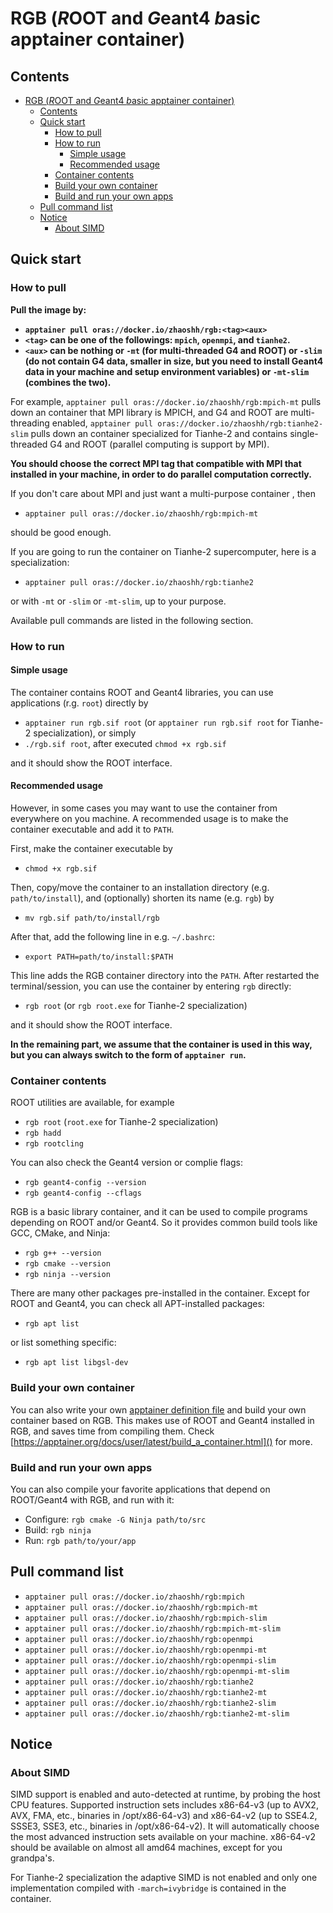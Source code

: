 # RGB (*R*OOT and *G*eant4 *b*asic apptainer container)

## Contents

- [RGB (*R*OOT and *G*eant4 *b*asic apptainer container)](#rgb-root-and-geant4-basic-apptainer-container)
  - [Contents](#contents)
  - [Quick start](#quick-start)
    - [How to pull](#how-to-pull)
    - [How to run](#how-to-run)
      - [Simple usage](#simple-usage)
      - [Recommended usage](#recommended-usage)
    - [Container contents](#container-contents)
    - [Build your own container](#build-your-own-container)
    - [Build and run your own apps](#build-and-run-your-own-apps)
  - [Pull command list](#pull-command-list)
  - [Notice](#notice)
    - [About SIMD](#about-simd)

## Quick start

### How to pull

**Pull the image by:**

- **`apptainer pull oras://docker.io/zhaoshh/rgb:<tag><aux>`**
- **`<tag>` can be one of the followings: `mpich`, `openmpi`, and `tianhe2`.**
- **`<aux>` can be nothing or `-mt` (for multi-threaded G4 and ROOT) or `-slim` (do not contain G4 data, smaller in size, but you need to install Geant4 data in your machine and setup environment variables) or `-mt-slim` (combines the two).**

For example, `apptainer pull oras://docker.io/zhaoshh/rgb:mpich-mt` pulls down an container that MPI library is MPICH, and G4 and ROOT are multi-threading enabled, `apptainer pull oras://docker.io/zhaoshh/rgb:tianhe2-slim` pulls down an container specialized for Tianhe-2 and contains single-threaded G4 and ROOT (parallel computing is support by MPI).

**You should choose the correct MPI tag that compatible with MPI that installed in your machine, in order to do parallel computation correctly.** 

If you don't care about MPI and just want a multi-purpose container , then

- `apptainer pull oras://docker.io/zhaoshh/rgb:mpich-mt`

should be good enough.

If you are going to run the container on Tianhe-2 supercomputer, here is a specialization:

- `apptainer pull oras://docker.io/zhaoshh/rgb:tianhe2`

or with `-mt` or `-slim` or `-mt-slim`, up to your purpose.

Available pull commands are listed in the following section.

### How to run

#### Simple usage

The container contains ROOT and Geant4 libraries, you can use applications (r.g. `root`) directly by

- `apptainer run rgb.sif root` (or `apptainer run rgb.sif root` for Tianhe-2 specialization), or simply
- `./rgb.sif root`, after executed `chmod +x rgb.sif`

and it should show the ROOT interface. 

#### Recommended usage

However, in some cases you may want to use the container from everywhere on you machine.
A recommended usage is to make the container executable and add it to `PATH`.

First, make the container executable by

- `chmod +x rgb.sif`

Then, copy/move the container to an installation directory (e.g. `path/to/install`), and (optionally) shorten its name (e.g. `rgb`) by

- `mv rgb.sif path/to/install/rgb`

After that, add the following line in e.g. `~/.bashrc`:

- `export PATH=path/to/install:$PATH`

This line adds the RGB container directory into the `PATH`.
After restarted the terminal/session, you can use the container by entering `rgb` directly:

- `rgb root` (or `rgb root.exe` for Tianhe-2 specialization)
  
and it should show the ROOT interface.

**In the remaining part, we assume that the container is used in this way, but you can always switch to the form of `apptainer run`.**

### Container contents

ROOT utilities are available, for example

- `rgb root` (`root.exe` for Tianhe-2 specialization)
- `rgb hadd`
- `rgb rootcling`

You can also check the Geant4 version or complie flags:

- `rgb geant4-config --version`
- `rgb geant4-config --cflags`

RGB is a basic library container, and it can be used to compile programs depending on ROOT and/or Geant4.
So it provides common build tools like GCC, CMake, and Ninja:

- `rgb g++ --version`
- `rgb cmake --version`
- `rgb ninja --version`

There are many other packages pre-installed in the container.
Except for ROOT and Geant4, you can check all APT-installed packages:

- `rgb apt list`

or list something specific:

- `rgb apt list libgsl-dev`

### Build your own container

You can also write your own [apptainer definition file](https://apptainer.org/docs/user/latest/definition_files.html) and build your own container based on RGB.
This makes use of ROOT and Geant4 installed in RGB, and saves time from compiling them.
Check [https://apptainer.org/docs/user/latest/build_a_container.html]() for more.

### Build and run your own apps

You can also compile your favorite applications that depend on ROOT/Geant4 with RGB, and run with it:

- Configure: `rgb cmake -G Ninja path/to/src`
- Build: `rgb ninja`
- Run: `rgb path/to/your/app`

## Pull command list

- `apptainer pull oras://docker.io/zhaoshh/rgb:mpich`
- `apptainer pull oras://docker.io/zhaoshh/rgb:mpich-mt`
- `apptainer pull oras://docker.io/zhaoshh/rgb:mpich-slim`
- `apptainer pull oras://docker.io/zhaoshh/rgb:mpich-mt-slim`
- `apptainer pull oras://docker.io/zhaoshh/rgb:openmpi`
- `apptainer pull oras://docker.io/zhaoshh/rgb:openmpi-mt`
- `apptainer pull oras://docker.io/zhaoshh/rgb:openmpi-slim`
- `apptainer pull oras://docker.io/zhaoshh/rgb:openmpi-mt-slim`
- `apptainer pull oras://docker.io/zhaoshh/rgb:tianhe2`
- `apptainer pull oras://docker.io/zhaoshh/rgb:tianhe2-mt`
- `apptainer pull oras://docker.io/zhaoshh/rgb:tianhe2-slim`
- `apptainer pull oras://docker.io/zhaoshh/rgb:tianhe2-mt-slim`

## Notice

### About SIMD

SIMD support is enabled and auto-detected at runtime, by probing the host CPU features. Supported instruction sets includes x86-64-v3 (up to AVX2, AVX, FMA, etc., binaries in /opt/x86-64-v3) and x86-64-v2 (up to SSE4.2, SSSE3, SSE3, etc., binaries in /opt/x86-64-v2).
It will automatically choose the most advanced instruction sets available on your machine. x86-64-v2 should be available on almost all amd64 machines, except for you grandpa's.

For Tianhe-2 specialization the adaptive SIMD is not enabled and only one implementation compiled with `-march=ivybridge` is contained in the container.
